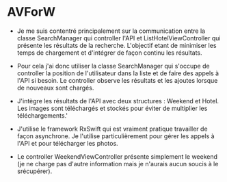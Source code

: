# AVForW

- Je me suis contentré principalement sur la communication entre la classe SearchManager qui controller l'API et ListHotelViewController qui présente les résultats de la recherche. L'objectif etant de minimiser les temps de chargement et d'intégrer de façon continu les résultats.

- Pour cela j'ai donc utiliser la classe SearchManager qui s'occupe de controller la position de l'utilisateur dans la liste et de faire des appels à l'API si besoin. Le controller observe les résultats et les ajoutes lorsque de nouveaux sont chargés.

- J'intègre les résultats de l'API avec deux structures : Weekend et Hotel. Les images sont téléchargés et stockés pour éviter de multiplier les téléchargements.'

- J'utilise le framework RxSwift qui est vraiment pratique travailler de façon asynchrone. Je l'utilise particulièrement pour gérer les appels à l'API et pour télécharger les photos.

- Le controller WeekendViewController présente simplement le weekend (je ne charge pas d'autre information mais je n'aurais aucun soucis à le srécupérer).
